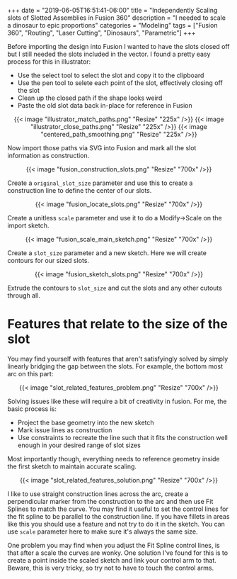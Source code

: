 +++
date = "2019-06-05T16:51:41-06:00"
title = "Independently Scaling slots of Slotted Assemblies in Fusion 360"
description = "I needed to scale a dinosaur to epic proportions"
categories = "Modeling"
tags = ["Fusion 360", "Routing", "Laser Cutting", "Dinosaurs", "Parametric"]
+++

Before importing the design into Fusion I wanted to have the slots closed off but I still needed the slots included in the vector. I found a pretty easy process for this in illustrator:

- Use the select tool to select the slot and copy it to the clipboard
- Use the pen tool to selete each point of the slot, effectively closing off the slot
- Clean up the closed path if the shape looks weird
- Paste the old slot data back in-place for reference in Fusion

<center>
  {{< image "illustrator_match_paths.png" "Resize" "225x" />}}
  {{< image "illustrator_close_paths.png" "Resize" "225x" />}}
  {{< image "centered_path_smoothing.png" "Resize" "225x" />}}
</center>

Now import those paths via SVG into Fusion and mark all the slot information as construction.

<center>
  {{< image "fusion_construction_slots.png" "Resize" "700x" />}}
</center>

Create a `original_slot_size` parameter and use this to create a construction line to define the center of our slots.

<center>
  {{< image "fusion_locate_slots.png" "Resize" "700x" />}}
</center>

Create a unitless `scale` parameter and use it to do a Modify->Scale on the import sketch.

<center>
  {{< image "fusion_scale_main_sketch.png" "Resize" "700x" />}}
</center>


Create a `slot_size` parameter and a new sketch. Here we will create contours for our sized slots.

<center>
  {{< image "fusion_sketch_slots.png" "Resize" "700x" />}}
</center>

Extrude the contours to `slot_size` and cut the slots and any other cutouts through all.

# Features that relate to the size of the slot

You may find yourself with features that aren't satisfyingly solved by simply linearly bridging the gap between the slots. For example, the bottom most arc on this part:

<center>
  {{< image "slot_related_features_problem.png" "Resize" "700x" />}}
</center>

Solving issues like these will require a bit of creativity in fusion. For me, the basic process is:

- Project the base geometry into the new sketch
- Mark issue lines as construction
- Use constraints to recreate the line such that it fits the construction well enough in your desired range of slot sizes

Most importantly though, everything needs to reference geometry inside the first sketch to maintain accurate scaling.

<center>
  {{< image "slot_related_features_solution.png" "Resize" "700x" />}}
</center>

I like to use straight construction lines across the arc, create a perpendicular marker from the construction to the arc and then use Fit Splines to match the curve. You may find it useful to set the control lines for the fit spline to be parallel to the construction line. If you have fillets in areas like this you should use a feature and not try to do it in the sketch. You can use `scale` parameter here to make sure it's always the same size.

One problem you may find when you adjust the Fit Spline control lines, is that after a scale the curves are wonky. One solution I've found for this is to create a point inside the scaled sketch and link your control arm to that. Beware, this is very tricky, so try not to have to touch the control arms.